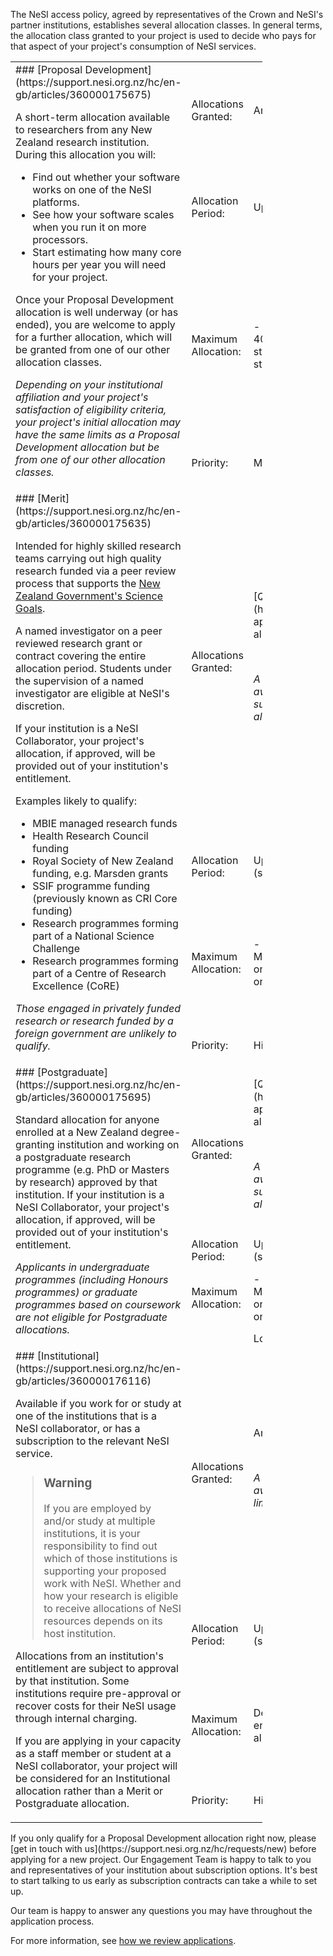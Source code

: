 The NeSI access policy, agreed by representatives of the Crown and
NeSI's partner institutions, establishes several allocation classes. In
general terms, the allocation class granted to your project is used to
decide who pays for that aspect of your project's consumption of NeSI
services.

<table style="width: 80%;">
<tbody>
<tr>
<td style="width: 34.4%;" rowspan="4">
### [Proposal Development](https://support.nesi.org.nz/hc/en-gb/articles/360000175675)

A short-term allocation available to researchers from any New Zealand
research institution. During this allocation you will:

-   Find out whether your software works on one of the NeSI platforms.
-   See how your software scales when you run it on more processors.
-   Start estimating how many core hours per year you will need for your
    project.

Once your Proposal Development allocation is well underway (or has
ended), you are welcome to apply for a further allocation, which will be
granted from one of our other allocation classes.

*Depending on your institutional affiliation and your project's
satisfaction of eligibility criteria, your project's initial allocation
may have the same limits as a Proposal Development allocation but be
from one of our other allocation classes.*

</td>
<td style="width: 498px;">
Allocations Granted:

</td>
<td style="width: 25.6%;">
Any time

</td>
</tr>
<tr>
<td style="width: 20.0%;">
Allocation Period:

</td>
<td style="width: 25.6%;">
Up to 5 months

</td>
</tr>
<tr>
<td style="width: 20.0%;">
Maximum Allocation:

</td>
<td style="width: 25.6%;">
-   2,000 Mahuika compute units per month
-   40 Māui node hours per month
-   Online storage dependent on availability
-   Nearline storage dependent on availability

</td>
</tr>
<tr>
<td style="width: 20.0%;">
Priority: 

</td>
<td style="width: 25.6%;">
Moderate 

</td>
</tr>
<tr>
<td style="width: 34.4%;" rowspan="4">
### [Merit](https://support.nesi.org.nz/hc/en-gb/articles/360000175635)

Intended for highly skilled research teams carrying out high quality
research funded via a peer review process that supports the [New Zealand
Government's Science
Goals](http://www.mbie.govt.nz/info-services/science-innovation/funding-info-opportunities/document-image-library/NSSI%20Final%20Document%202015.pdf).

A named investigator on a peer reviewed research grant or contract
covering the entire allocation period. Students under the supervision of
a named investigator are eligible at NeSI's discretion.

If your institution is a NeSI Collaborator, your project's allocation,
if approved, will be provided out of your institution's entitlement.

Examples likely to qualify:

-   MBIE managed research funds
-   Health Research Council funding
-   Royal Society of New Zealand funding, e.g. Marsden grants
-   SSIF programme funding (previously known as CRI Core funding)
-   Research programmes forming part of a National Science Challenge
-   Research programmes forming part of a Centre of Research Excellence
    (CoRE)

*Those engaged in privately funded research or research funded by a
foreign government are unlikely to qualify.*

</td>
<td style="width: 20.0%;">
Allocations Granted:

</td>
<td style="width: 25.6%;">
[Quarterly](https://www.nesi.org.nz/news/2018/04/new-application-process-merit-postgraduate-allocations)

 

*A new project's initial allocation may be awarded from this class at
any time, but subject to the limits of Proposal Development
allocations.*

</td>
</tr>
<tr>
<td style="width: 20.0%;">
Allocation Period:

</td>
<td style="width: 25.6%;">
Up to 12 months, renewable indefinitely (subject to continued
eligibility and approval)

</td>
</tr>
<tr>
<td style="width: 20.0%;">
Maximum Allocation:

</td>
<td style="width: 25.6%;">
-   1,000,000 Mahuika compute units
-   25,000 Māui node hours
-   Online storage dependent on availability
-   Nearline storage dependent on availability

</td>
</tr>
<tr>
<td style="width: 20.0%;">
Priority:

</td>
<td style="width: 25.6%;">
Highest

</td>
</tr>
<tr>
<td style="width: 34.4%;" rowspan="4">
### [Postgraduate](https://support.nesi.org.nz/hc/en-gb/articles/360000175695)

Standard allocation for anyone enrolled at a New Zealand degree-granting
institution and working on a postgraduate research programme (e.g. PhD
or Masters by research) approved by that institution. If your
institution is a NeSI Collaborator, your project's allocation, if
approved, will be provided out of your institution's entitlement.

*Applicants in undergraduate programmes (including Honours programmes)
or graduate programmes based on coursework are not eligible for
Postgraduate allocations.*

</td>
<td style="width: 20.0%;">
Allocations Granted:

</td>
<td style="width: 25.6%;">
[Quarterly](https://www.nesi.org.nz/news/2018/04/new-application-process-merit-postgraduate-allocations)

 

*A new project's initial allocation may be awarded from this class at
any time, but subject to the limits of Proposal Development
allocations.*

</td>
</tr>
<tr>
<td style="width: 20.0%;">
Allocation Period:

</td>
<td style="width: 25.6%;">
Up to 12 months, renewable indefinitely (subject to continued
eligibility and approval)

</td>
</tr>
<tr>
<td style="width: 20.0%;">
Maximum Allocation:

</td>
<td style="width: 25.6%;">
-   500,000 Mahuika compute units
-   12,500 Māui node hours
-   Online storage dependent on availability
-   Nearline storage dependent on availability

</td>
</tr>
<tr>
<td style="width: 20.0%;">
 

</td>
<td style="width: 25.6%;">
Low

</td>
</tr>
<tr>
<td style="width: 34.4%;" rowspan="4">
### [Institutional](https://support.nesi.org.nz/hc/en-gb/articles/360000176116)

Available if you work for or study at one of the institutions that is a
NeSI collaborator, or has a subscription to the relevant NeSI service.

> ### Warning
>
> If you are employed by and/or study at multiple institutions, it is
> your responsibility to find out which of those institutions is
> supporting your proposed work with NeSI. Whether and how your research
> is eligible to receive allocations of NeSI resources depends on its
> host institution.

Allocations from an institution's entitlement are subject to approval by
that institution. Some institutions require pre-approval or recover
costs for their NeSI usage through internal charging.

If you are applying in your capacity as a staff member or student at a
NeSI collaborator, your project will be considered for an Institutional
allocation rather than a Merit or Postgraduate allocation.

</td>
<td style="width: 20.0%;">
Allocations Granted: 

</td>
<td style="width: 25.6%;">
Any time

 

*A new project's initial allocation may be awarded from this class, but
subject to the limits of Proposal Development allocations.*

</td>
</tr>
<tr>
<td style="width: 20.0%;">
Allocation Period:

</td>
<td style="width: 25.6%;">
Up to 12 months, renewable indefinitely (subject to continued
eligibility and approval)

</td>
</tr>
<tr>
<td style="width: 20.0%;">
Maximum Allocation:

</td>
<td style="width: 25.6%;">
Dependent on availability, institutional entitlements and institutional
resource allocation decisions

</td>
</tr>
<tr>
<td style="width: 20.0%;">
Priority:

</td>
<td style="width: 25.6%;">
High

</td>
</tr>
</tbody>
</table>
If you only qualify for a Proposal Development allocation right now,
please [get in touch with
us](https://support.nesi.org.nz/hc/requests/new) before applying for a
new project. Our Engagement Team is happy to talk to you and
representatives of your institution about subscription options. It's
best to start talking to us early as subscription contracts can take a
while to set up.

Our team is happy to answer any questions you may have throughout the
application process.

For more information, see [how we review
applications](https://support.nesi.org.nz/hc/articles/360000202136).
